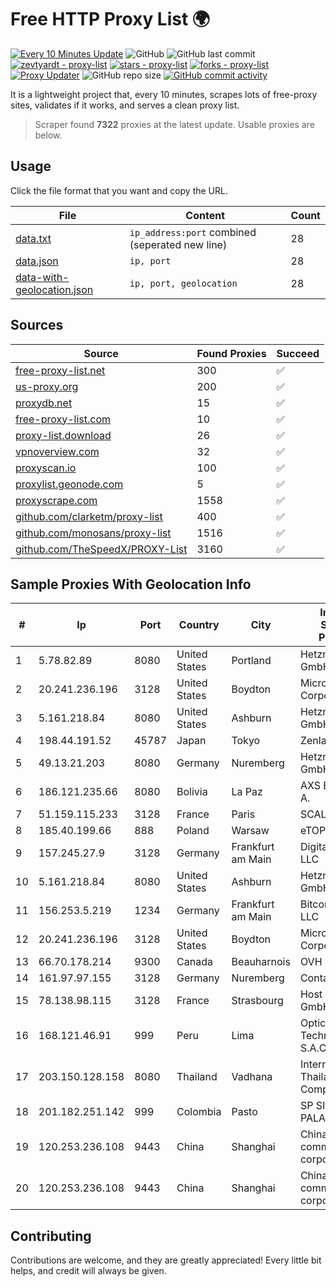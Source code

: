 
# Free HTTP Proxy List 🌍

[![Every 10 Minutes Update](https://github.com/mertguvencli/http-proxy-list/actions/workflows/main.yml/badge.svg?branch=main)](https://github.com/mertguvencli/http-proxy-list/actions/workflows/main.yml)
![GitHub](https://img.shields.io/github/license/mertguvencli/http-proxy-list)
![GitHub last commit](https://img.shields.io/github/last-commit/mertguvencli/http-proxy-list)
[![zevtyardt - proxy-list](https://img.shields.io/static/v1?label=zevtyardt&message=proxy-list&color=blue&logo=github)](https://github.com/zevtyardt/proxy-list "Go to GitHub repo")
[![stars - proxy-list](https://img.shields.io/github/stars/zevtyardt/proxy-list?style=social)](https://github.com/zevtyardt/proxy-list)
[![forks - proxy-list](https://img.shields.io/github/forks/zevtyardt/proxy-list?style=social)](https://github.com/zevtyardt/proxy-list)
[![Proxy Updater](https://github.com/zevtyardt/proxy-list/workflows/Proxy%20Updater/badge.svg)](https://github.com/zevtyardt/proxy-list/actions?query=workflow:"Proxy+Updater")
![GitHub repo size](https://img.shields.io/github/repo-size/zevtyardt/proxy-list)
[![GitHub commit activity](https://img.shields.io/github/commit-activity/m/zevtyardt/proxy-list?logo=commits)](https://github.com/zevtyardt/proxy-list/commits/main)

It is a lightweight project that, every 10 minutes, scrapes lots of free-proxy sites, validates if it works, and serves a clean proxy list.

> Scraper found **7322** proxies at the latest update. Usable proxies are below.

## Usage

Click the file format that you want and copy the URL.

|File|Content|Count|
|----|-------|-----|
|[data.txt](https://raw.githubusercontent.com/mertguvencli/http-proxy-list/main/proxy-list/data.txt)|`ip_address:port` combined (seperated new line)|28|
|[data.json](https://raw.githubusercontent.com/mertguvencli/http-proxy-list/main/proxy-list/data.json)|`ip, port`|28|
|[data-with-geolocation.json](https://raw.githubusercontent.com/mertguvencli/http-proxy-list/main/proxy-list/data-with-geolocation.json)|`ip, port, geolocation`|28|

## Sources

|Source|Found Proxies|Succeed|
|------|-------------|-------|
|[free-proxy-list.net](https://free-proxy-list.net)|300|✅|
|[us-proxy.org](https://www.us-proxy.org)|200|✅|
|[proxydb.net](http://proxydb.net)|15|✅|
|[free-proxy-list.com](https://free-proxy-list.com/?page=&port=&type%5B%5D=http&type%5B%5D=https&up_time=0&search=Search)|10|✅|
|[proxy-list.download](https://www.proxy-list.download/HTTP)|26|✅|
|[vpnoverview.com](https://vpnoverview.com/privacy/anonymous-browsing/free-proxy-servers)|32|✅|
|[proxyscan.io](https://www.proxyscan.io)|100|✅|
|[proxylist.geonode.com](https://proxylist.geonode.com/api/proxy-list?limit=300&page=1&sort_by=lastChecked&sort_type=desc&protocols=http,https)|5|✅|
|[proxyscrape.com](https://api.proxyscrape.com/v2/?request=displayproxies&protocol=http&timeout=10000&country=all&ssl=all&anonymity=all)|1558|✅|
|[github.com/clarketm/proxy-list](https://raw.githubusercontent.com/clarketm/proxy-list/master/proxy-list-raw.txt)|400|✅|
|[github.com/monosans/proxy-list](https://raw.githubusercontent.com/monosans/proxy-list/main/proxies/http.txt)|1516|✅|
|[github.com/TheSpeedX/PROXY-List](https://raw.githubusercontent.com/TheSpeedX/PROXY-List/master/http.txt)|3160|✅|


## Sample Proxies With Geolocation Info

|#|Ip|Port|Country|City|Internet Service Provider|
|-|--|----|-------|----|-------------------------|
|1|5.78.82.89|8080|United States|Portland|Hetzner Online GmbH|
|2|20.241.236.196|3128|United States|Boydton|Microsoft Corporation|
|3|5.161.218.84|8080|United States|Ashburn|Hetzner Online GmbH|
|4|198.44.191.52|45787|Japan|Tokyo|Zenlayer Inc|
|5|49.13.21.203|8080|Germany|Nuremberg|Hetzner Online GmbH|
|6|186.121.235.66|8080|Bolivia|La Paz|AXS Bolivia S. A.|
|7|51.159.115.233|3128|France|Paris|SCALEWAY|
|8|185.40.199.66|888|Poland|Warsaw|eTOP sp. z o.o.|
|9|157.245.27.9|3128|Germany|Frankfurt am Main|DigitalOcean, LLC|
|10|5.161.218.84|8080|United States|Ashburn|Hetzner Online GmbH|
|11|156.253.5.219|1234|Germany|Frankfurt am Main|Bitcommand LLC|
|12|20.241.236.196|3128|United States|Boydton|Microsoft Corporation|
|13|66.70.178.214|9300|Canada|Beauharnois|OVH SAS|
|14|161.97.97.155|3128|Germany|Nuremberg|Contabo GmbH|
|15|78.138.98.115|3128|France|Strasbourg|Host Europe GmbH|
|16|168.121.46.91|999|Peru|Lima|Optical Technologies S.A.C.|
|17|203.150.128.158|8080|Thailand|Vadhana|Internet Thailand Company Ltd|
|18|201.182.251.142|999|Colombia|Pasto|SP SISTEMAS PALACIOS LTDA|
|19|120.253.236.108|9443|China|Shanghai|China Mobile communications corporation|
|20|120.253.236.108|9443|China|Shanghai|China Mobile communications corporation|



## Contributing

Contributions are welcome, and they are greatly appreciated! Every
little bit helps, and credit will always be given.

